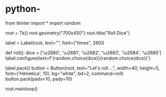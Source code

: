 # python-
from tkinter import *
import random

root = Tk()
root.geometry("700x450")
root.title("Roll Dice")

label = Label(root, text="", font=("times", 260))

def roll():
    dice = ['\u2680', '\u2681', '\u2682', '\u2683', '\u2684', '\u2685']
    label.configure(text=f'{random.choice(dice)}{random.choice(dice)}')

label.pack()
button = Button(root, text="Let's roll....", width=40, height=5, font=('Helvetica', 10), bg="white", bd=2, command=roll)
button.pack(padx=10, pady=10)

root.mainloop()
